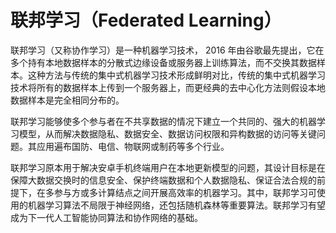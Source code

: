 

<!--
 * @version:
 * @Author:  StevenJokess https://github.com/StevenJokess
 * @Date: 2020-10-19 18:31:53
 * @LastEditors:  StevenJokess https://github.com/StevenJokess
 * @LastEditTime: 2020-10-19 18:32:23
 * @Description:
 * @TODO::
 * @Reference:
-->

# 联邦学习（Federated Learning）

联邦学习（又称协作学习）是一种机器学习技术， 2016 年由谷歌最先提出，它在多个持有本地数据样本的分散式边缘设备或服务器上训练算法，而不交换其数据样本。这种方法与传统的集中式机器学习技术形成鲜明对比，传统的集中式机器学习技术将所有的数据样本上传到一个服务器上，而更经典的去中心化方法则假设本地数据样本是完全相同分布的。

联邦学习能够使多个参与者在不共享数据的情况下建立一个共同的、强大的机器学习模型，从而解决数据隐私、数据安全、数据访问权限和异构数据的访问等关键问题。其应用遍布国防、电信、物联网或制药等多个行业。

联邦学习原本用于解决安卓手机终端用户在本地更新模型的问题，其设计目标是在保障大数据交换时的信息安全、保护终端数据和个人数据隐私、保证合法合规的前提下，在多参与方或多计算结点之间开展高效率的机器学习。其中，联邦学习可使用的机器学习算法不局限于神经网络，还包括随机森林等重要算法。联邦学习有望成为下一代人工智能协同算法和协作网络的基础。

[1]: https://www.aminer.cn/ai-history

